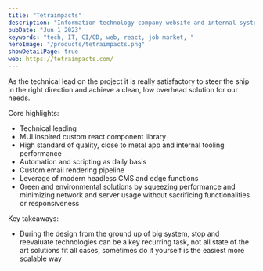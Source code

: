```yaml
---
title: "Tetraimpacts"
description: "Information technology company website and internal systems lead development"
pubDate: "Jun 1 2023"
keywords: "tech, IT, CI/CD, web, react, job market, "
heroImage: "/products/tetraimpacts.png"
showDetailPage: true
web: https://tetraimpacts.com/
---
```


As the technical lead on the project it is really satisfactory to steer the ship in the right direction and achieve a clean, low overhead solution for our needs.

Core highlights:
- Technical leading
- MUI inspired custom react component library
- High standard of quality, close to metal app and internal tooling performance
- Automation and scripting as daily basis
- Custom email rendering pipeline
- Leverage of modern headless CMS and edge functions
- Green and environmental solutions by squeezing performance and minimizing network and server usage without sacrificing functionalities or responsiveness

Key takeaways:
- During the design from the ground up of big system, stop and reevaluate technologies can be a key recurring task, not all state of the art solutions fit all cases,
sometimes do it yourself is the easiest more scalable way
